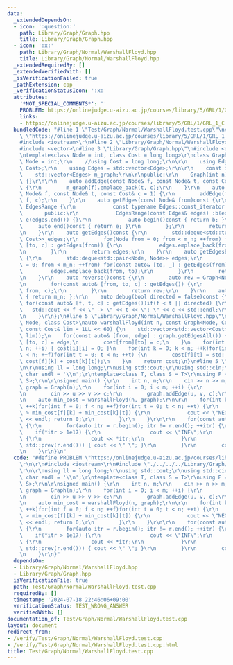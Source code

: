 ```yaml
---
data:
  _extendedDependsOn:
  - icon: ':question:'
    path: Library/Graph/Graph.hpp
    title: Library/Graph/Graph.hpp
  - icon: ':x:'
    path: Library/Graph/Normal/WarshallFloyd.hpp
    title: Library/Graph/Normal/WarshallFloyd.hpp
  _extendedRequiredBy: []
  _extendedVerifiedWith: []
  _isVerificationFailed: true
  _pathExtension: cpp
  _verificationStatusIcon: ':x:'
  attributes:
    '*NOT_SPECIAL_COMMENTS*': ''
    PROBLEM: https://onlinejudge.u-aizu.ac.jp/courses/library/5/GRL/1/GRL_1_C
    links:
    - https://onlinejudge.u-aizu.ac.jp/courses/library/5/GRL/1/GRL_1_C
  bundledCode: "#line 1 \"Test/Graph/Normal/WarshallFloyd.test.cpp\"\n#define PROBLEM\
    \ \"https://onlinejudge.u-aizu.ac.jp/courses/library/5/GRL/1/GRL_1_C\"\r\n\r\n\
    #include <iostream>\r\n#line 2 \"Library/Graph/Normal/WarshallFloyd.hpp\"\n\n\
    #include <vector>\n#line 3 \"Library/Graph/Graph.hpp\"\n#include <deque>\r\n\r\
    \ntemplate<class Node = int, class Cost = long long>\r\nclass Graph {\r\n    //using\
    \ Node = int;\r\n    //using Cost = long long;\r\n\r\n    using Edge = std::pair<Node,\
    \ Cost>;\r\n    using Edges = std::vector<Edge>;\r\n\r\n    const int m_n;\r\n\
    \    std::vector<Edges> m_graph;\r\n\r\npublic:\r\n    Graph(int n) :m_n(n), m_graph(n)\
    \ {}\r\n\r\n    auto addEdge(const Node& f, const Node& t, const Cost& c = 1)\
    \ {\r\n        m_graph[f].emplace_back(t, c);\r\n    }\r\n    auto addEdgeUndirected(const\
    \ Node& f, const Node& t, const Cost& c = 1) {\r\n        addEdge(f, t, c); addEdge(t,\
    \ f, c);\r\n    }\r\n    auto getEdges(const Node& from)const {\r\n        class\
    \ EdgesRange {\r\n            const typename Edges::const_iterator b, e;\r\n \
    \       public:\r\n            EdgesRange(const Edges& edges) :b(edges.begin()),\
    \ e(edges.end()) {}\r\n            auto begin()const { return b; }\r\n       \
    \     auto end()const { return e; }\r\n        };\r\n        return EdgesRange(m_graph[from]);\r\
    \n    }\r\n    auto getEdges()const {\r\n        std::deque<std::tuple<Node, Node,\
    \ Cost>> edges;\r\n        for(Node from = 0; from < m_n; ++from) for(const auto&\
    \ [to, c] : getEdges(from)) {\r\n            edges.emplace_back(from, to, c);\r\
    \n        }\r\n        return edges;\r\n    }\r\n    auto getEdgesExcludeCost()const\
    \ {\r\n        std::deque<std::pair<Node, Node>> edges;\r\n        for(Node from\
    \ = 0; from < m_n; ++from) for(const auto& [to, _] : getEdges(from)) {\r\n   \
    \         edges.emplace_back(from, to);\r\n        }\r\n        return edges;\r\
    \n    }\r\n    auto reverse()const {\r\n        auto rev = Graph<Node, Cost>(m_n);\r\
    \n        for(const auto& [from, to, c] : getEdges()) {\r\n            rev.addEdge(to,\
    \ from, c);\r\n        }\r\n        return rev;\r\n    }\r\n    auto size()const\
    \ { return m_n; };\r\n    auto debug(bool directed = false)const {\r\n       \
    \ for(const auto& [f, t, c] : getEdges())if(f < t || directed) {\r\n         \
    \   std::cout << f << \" -> \" << t << \": \" << c << std::endl;\r\n        }\r\
    \n    }\r\n};\n#line 5 \"Library/Graph/Normal/WarshallFloyd.hpp\"\n\ntemplate<class\
    \ Node, class Cost>\nauto warshallFloyd(int n, const Graph<Node, Cost>& graph,\
    \ const Cost& lim = 1LL << 60) {\n    std::vector<std::vector<Cost>> cost(n, std::vector<Cost>(n,\
    \ lim));\n    for(const auto& [from, edge] : graph.getEdgesAll()) {\n        auto\
    \ [to, c] = edge;\n        cost[from][to] = c;\n    }\n    for(int i = 0; i <\
    \ n; ++i) { cost[i][i] = 0; }\n    for(int k = 0; k < n; ++k)for(int f = 0; f\
    \ < n; ++f)for(int t = 0; t < n; ++t) {\n        cost[f][t] = std::min(cost[f][t],\
    \ cost[f][k] + cost[k][t]);\n    }\n    return cost;\n}\n#line 5 \"Test/Graph/Normal/WarshallFloyd.test.cpp\"\
    \n\r\nusing ll = long long;\r\nusing std::cout;\r\nusing std::cin;\r\nconstexpr\
    \ char endl = '\\n';\r\ntemplate<class T, class S = T>\r\nusing P = std::pair<T,\
    \ S>;\r\n\r\nsigned main() {\r\n    int n, m;\r\n    cin >> n >> m;\r\n    auto\
    \ graph = Graph(n);\r\n    for(int i = 0; i < m; ++i) {\r\n        int u, v, c;\r\
    \n        cin >> u >> v >> c;\r\n        graph.addEdge(u, v, c);\r\n    }\r\n\r\
    \n    auto min_cost = warshallFloyd(n, graph);\r\n\r\n    for(int k = 0; k < n;\
    \ ++k)for(int f = 0; f < n; ++f)for(int t = 0; t < n; ++t) {\r\n        if(min_cost[f][t]\
    \ > min_cost[f][k] + min_cost[k][t]) {\r\n            cout << \"NEGATIVE CYCLE\"\
    \ << endl; return 0;\r\n        }\r\n    }\r\n\r\n    for(const auto r : min_cost)\
    \ {\r\n        for(auto itr = r.begin(); itr != r.end(); ++itr) {\r\n        \
    \    if(*itr > 1e17) {\r\n                cout << \"INF\";\r\n            } else\
    \ {\r\n                cout << *itr;\r\n            }\r\n            if(itr !=\
    \ std::prev(r.end())) { cout << \" \"; }\r\n        }\r\n        cout << endl;\r\
    \n    }\r\n}\n"
  code: "#define PROBLEM \"https://onlinejudge.u-aizu.ac.jp/courses/library/5/GRL/1/GRL_1_C\"\
    \r\n\r\n#include <iostream>\r\n#include \"./../../../Library/Graph/Normal/WarshallFloyd.hpp\"\
    \r\n\r\nusing ll = long long;\r\nusing std::cout;\r\nusing std::cin;\r\nconstexpr\
    \ char endl = '\\n';\r\ntemplate<class T, class S = T>\r\nusing P = std::pair<T,\
    \ S>;\r\n\r\nsigned main() {\r\n    int n, m;\r\n    cin >> n >> m;\r\n    auto\
    \ graph = Graph(n);\r\n    for(int i = 0; i < m; ++i) {\r\n        int u, v, c;\r\
    \n        cin >> u >> v >> c;\r\n        graph.addEdge(u, v, c);\r\n    }\r\n\r\
    \n    auto min_cost = warshallFloyd(n, graph);\r\n\r\n    for(int k = 0; k < n;\
    \ ++k)for(int f = 0; f < n; ++f)for(int t = 0; t < n; ++t) {\r\n        if(min_cost[f][t]\
    \ > min_cost[f][k] + min_cost[k][t]) {\r\n            cout << \"NEGATIVE CYCLE\"\
    \ << endl; return 0;\r\n        }\r\n    }\r\n\r\n    for(const auto r : min_cost)\
    \ {\r\n        for(auto itr = r.begin(); itr != r.end(); ++itr) {\r\n        \
    \    if(*itr > 1e17) {\r\n                cout << \"INF\";\r\n            } else\
    \ {\r\n                cout << *itr;\r\n            }\r\n            if(itr !=\
    \ std::prev(r.end())) { cout << \" \"; }\r\n        }\r\n        cout << endl;\r\
    \n    }\r\n}"
  dependsOn:
  - Library/Graph/Normal/WarshallFloyd.hpp
  - Library/Graph/Graph.hpp
  isVerificationFile: true
  path: Test/Graph/Normal/WarshallFloyd.test.cpp
  requiredBy: []
  timestamp: '2024-07-18 22:46:06+09:00'
  verificationStatus: TEST_WRONG_ANSWER
  verifiedWith: []
documentation_of: Test/Graph/Normal/WarshallFloyd.test.cpp
layout: document
redirect_from:
- /verify/Test/Graph/Normal/WarshallFloyd.test.cpp
- /verify/Test/Graph/Normal/WarshallFloyd.test.cpp.html
title: Test/Graph/Normal/WarshallFloyd.test.cpp
---
```

